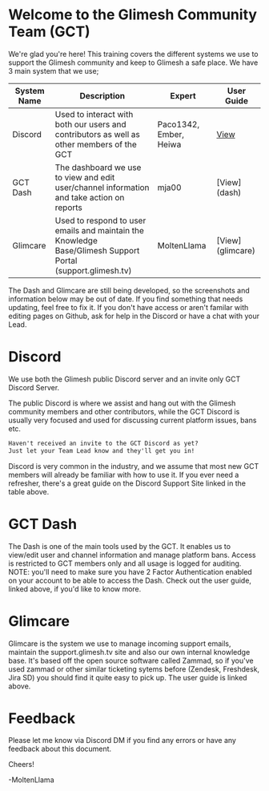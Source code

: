 # Welcome to the Glimesh Community Team (GCT)

We're glad you're here!  This training covers the different systems we use to support the Glimesh community and keep to Glimesh a safe place.  We have 3 main system that we use;

| System Name | Description                                                                                                  | Expert                 | User Guide                                                                                     |
|-------------|--------------------------------------------------------------------------------------------------------------|------------------------|------------------------------------------------------------------------------------------------|
| Discord     | Used to interact with both our users and contributors as well as other members of the GCT                    | Paco1342, Ember, Heiwa | [View](https://support.discord.com/hc/en-us/articles/360045138571-Beginner-s-Guide-to-Discord) |
| GCT Dash    | The dashboard we use to view and edit user/channel information and take action on reports                    | mja00                  | [View](dash\)                                                                                  |
| Glimcare    | Used to respond to user emails and maintain the Knowledge Base/Glimesh Support Portal (support.glimesh.tv)   | MoltenLlama            | [View](glimcare\)                                                                              |

The Dash and Glimcare are still being developed, so the screenshots and information below may be out of date.  If you find something that needs updating, feel free to fix it.  If you don't have access or aren't familar with editing pages on Github, ask for help in the Discord or have a chat with your Lead.

# Discord

We use both the Glimesh public Discord server and an invite only GCT Discord Server. 

The public Discord is where we assist and hang out with the Glimesh community members and other contributors, while the GCT Discord is usually very focused and used for discussing current platform issues, bans etc.

```markdown
Haven't received an invite to the GCT Discord as yet?
Just let your Team Lead know and they'll get you in!
```

Discord is very common in the industry, and we assume that most new GCT members will already be familiar with how to use it.  If you ever need a refresher, there's a great guide on the Discord Support Site linked in the table above.

# GCT Dash

The Dash is one of the main tools used by the GCT.  It enables us to view/edit user and channel information and manage platform bans.  Access is restricted to GCT members only and all usage is logged for auditing. NOTE: you'll need to make sure you have 2 Factor Authentication enabled on your account to be able to access the Dash.  Check out the user guide, linked above, if you'd like to know more.

# Glimcare

Glimcare is the system we use to manage incoming support emails, maintain the support.glimesh.tv site and also our own internal knowledge base.  It's based off the open source software called Zammad, so if you've used zammad or other similar ticketing sytems before (Zendesk, Freshdesk, Jira SD) you should find it quite easy to pick up.  The user guide is linked above.

# Feedback

Please let me know via Discord DM if you find any errors or have any feedback about this document.  

Cheers!

-MoltenLlama